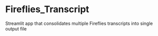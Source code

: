 # Fireflies_Transcript
Streamlit app that consolidates multiple Fireflies transcripts into single output file
